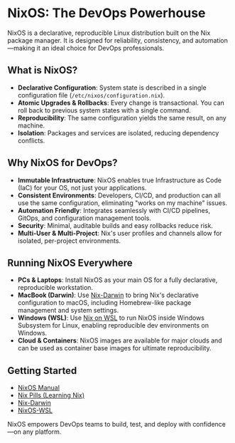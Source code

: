 # NixOS: The DevOps Powerhouse

NixOS is a declarative, reproducible Linux distribution built on the Nix package manager. It is designed for reliability, consistency, and automation—making it an ideal choice for DevOps professionals.

## What is NixOS?

- **Declarative Configuration**: System state is described in a single configuration file (`/etc/nixos/configuration.nix`).
- **Atomic Upgrades & Rollbacks**: Every change is transactional. You can roll back to previous system states with a single command.
- **Reproducibility**: The same configuration yields the same result, on any machine.
- **Isolation**: Packages and services are isolated, reducing dependency conflicts.

## Why NixOS for DevOps?

- **Immutable Infrastructure**: NixOS enables true Infrastructure as Code (IaC) for your OS, not just your applications.
- **Consistent Environments**: Developers, CI/CD, and production can all use the same configuration, eliminating "works on my machine" issues.
- **Automation Friendly**: Integrates seamlessly with CI/CD pipelines, GitOps, and configuration management tools.
- **Security**: Minimal, auditable builds and easy rollbacks reduce risk.
- **Multi-User & Multi-Project**: Nix's user profiles and channels allow for isolated, per-project environments.

## Running NixOS Everywhere

- **PCs & Laptops**: Install NixOS as your main OS for a fully declarative, reproducible workstation.
- **MacBook (Darwin)**: Use [Nix-Darwin](https://github.com/LnL7/nix-darwin) to bring Nix's declarative configuration to macOS, including Homebrew-like package management and system settings.
- **Windows (WSL)**: Use [Nix on WSL](https://github.com/nix-community/NixOS-WSL) to run NixOS inside Windows Subsystem for Linux, enabling reproducible dev environments on Windows.
- **Cloud & Containers**: NixOS images are available for major clouds and can be used as container base images for ultimate reproducibility.

## Getting Started

- [NixOS Manual](https://nixos.org/manual/nixos/stable/)
- [Nix Pills (Learning Nix)](https://nixos.org/guides/nix-pills/)
- [Nix-Darwin](https://github.com/LnL7/nix-darwin)
- [NixOS-WSL](https://github.com/nix-community/NixOS-WSL)

NixOS empowers DevOps teams to build, test, and deploy with confidence—on any platform.
